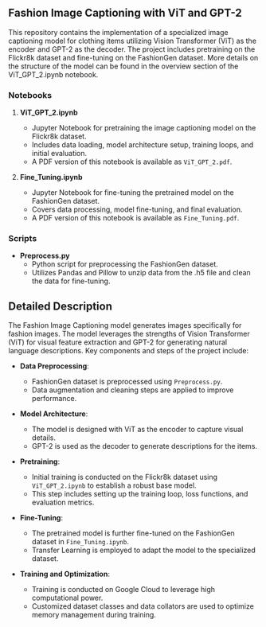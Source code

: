 ## Fashion Image Captioning with ViT and GPT-2

This repository contains the implementation of a specialized image captioning model for clothing items utilizing Vision Transformer (ViT) as the encoder and GPT-2 as the decoder. The project includes pretraining on the Flickr8k dataset and fine-tuning on the FashionGen dataset. More details on the structure of the model can be found in the overview section of the ViT_GPT_2.ipynb notebook.

### Notebooks

1. **ViT_GPT_2.ipynb**
   - Jupyter Notebook for pretraining the image captioning model on the Flickr8k dataset.
   - Includes data loading, model architecture setup, training loops, and initial evaluation.
   - A PDF version of this notebook is available as `ViT_GPT_2.pdf`.

2. **Fine_Tuning.ipynb**
   - Jupyter Notebook for fine-tuning the pretrained model on the FashionGen dataset.
   - Covers data processing, model fine-tuning, and final evaluation.
   - A PDF version of this notebook is available as `Fine_Tuning.pdf`.

### Scripts

- **Preprocess.py**
  - Python script for preprocessing the FashionGen dataset.
  - Utilizes Pandas and Pillow to unzip data from the .h5 file and clean the data for fine-tuning.

## Detailed Description

The Fashion Image Captioning model generates images specifically for fashion images. The model leverages the strengths of Vision Transformer (ViT) for visual feature extraction and GPT-2 for generating natural language descriptions. Key components and steps of the project include:

- **Data Preprocessing**: 
  - FashionGen dataset is preprocessed using `Preprocess.py`.
  - Data augmentation and cleaning steps are applied to improve performance.

- **Model Architecture**:
  - The model is designed with ViT as the encoder to capture visual details.
  - GPT-2 is used as the decoder to generate descriptions for the items.

- **Pretraining**:
  - Initial training is conducted on the Flickr8k dataset using `ViT_GPT_2.ipynb` to establish a robust base model.
  - This step includes setting up the training loop, loss functions, and evaluation metrics.

- **Fine-Tuning**:
  - The pretrained model is further fine-tuned on the FashionGen dataset in `Fine_Tuning.ipynb`.
  - Transfer Learning is employed to adapt the model to the specialized dataset.

- **Training and Optimization**:
  - Training is conducted on Google Cloud to leverage high computational power.
  - Customized dataset classes and data collators are used to optimize memory management during training.
